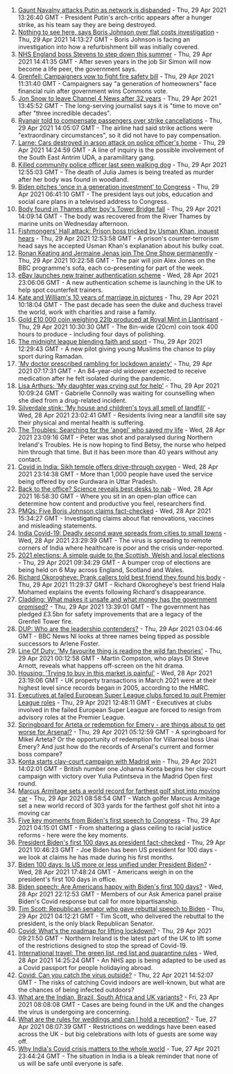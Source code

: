 1. [Gaunt Navalny attacks Putin as network is disbanded](https://www.bbc.co.uk/news/world-europe-56919934) - Thu, 29 Apr 2021 13:26:40 GMT - President Putin's arch-critic appears after a hunger strike, as his team say they are being destroyed.
2. [Nothing to see here, says Boris Johnson over flat costs investigation](https://www.bbc.co.uk/news/uk-politics-56926180) - Thu, 29 Apr 2021 14:13:27 GMT - Boris Johnson is facing an investigation into how a refurbishment bill was initially covered.
3. [NHS England boss Stevens to step down this summer](https://www.bbc.co.uk/news/health-56932988) - Thu, 29 Apr 2021 14:41:35 GMT - After seven years in the job Sir Simon will now become a life peer, the government says.
4. [Grenfell: Campaigners vow to fight fire safety bill](https://www.bbc.co.uk/news/uk-politics-56924131) - Thu, 29 Apr 2021 11:31:40 GMT - Campaigners say "a generation of homeowners" face financial ruin after government wins Commons vote.
5. [Jon Snow to leave Channel 4 News after 32 years](https://www.bbc.co.uk/news/entertainment-arts-56929987) - Thu, 29 Apr 2021 13:45:52 GMT - The long-serving journalist says it is "time to move on" after "three incredible decades".
6. [Ryanair told to compensate passengers over strike cancellations](https://www.bbc.co.uk/news/business-56929313) - Thu, 29 Apr 2021 14:05:07 GMT - The airline had said strike actions were "extraordinary circumstances", so it did not have to pay compensation.
7. [Larne: Cars destroyed in arson attack on police officer's home](https://www.bbc.co.uk/news/uk-northern-ireland-56929704) - Thu, 29 Apr 2021 14:24:59 GMT - A line of inquiry is the possible involvement of the South East Antrim UDA, a paramilitary gang.
8. [Killed community police officer last seen walking dog](https://www.bbc.co.uk/news/uk-england-kent-56925294) - Thu, 29 Apr 2021 12:55:03 GMT - The death of Julia James is being treated as murder after her body was found in woodland.
9. [Biden pitches 'once in a generation investment' to Congress](https://www.bbc.co.uk/news/world-us-canada-56923515) - Thu, 29 Apr 2021 06:41:10 GMT - The president lays out jobs, education and social care plans in a televised address to Congress.
10. [Body found in Thames after boy's Tower Bridge fall](https://www.bbc.co.uk/news/uk-england-london-56925993) - Thu, 29 Apr 2021 14:09:14 GMT - The body was recovered from the River Thames by marine units on Wednesday afternoon.
11. [Fishmongers' Hall attack: Prison boss tricked by Usman Khan, inquest hears](https://www.bbc.co.uk/news/uk-england-london-56925994) - Thu, 29 Apr 2021 12:53:58 GMT - A prison's counter-terrorism head says he accepted Usman Khan's explanation about his bulky coat.
12. [Ronan Keating and Jermaine Jenas join The One Show permanently](https://www.bbc.co.uk/news/entertainment-arts-56925454) - Thu, 29 Apr 2021 10:22:58 GMT - The pair will join Alex Jones on the BBC programme's sofa, each co-presenting for part of the week.
13. [eBay launches new trainer authentication scheme](https://www.bbc.co.uk/news/business-56922493) - Wed, 28 Apr 2021 23:06:06 GMT - A new authentication scheme is launching in the UK to help spot counterfeit trainers.
14. [Kate and William's 10 years of marriage in pictures](https://www.bbc.co.uk/news/uk-56900811) - Thu, 29 Apr 2021 10:18:04 GMT - The past decade has seen the duke and duchess travel the world, work with charities and raise a family.
15. [Gold £10,000 coin weighing 22lb produced at Royal Mint in Llantrisant](https://www.bbc.co.uk/news/uk-wales-56920734) - Thu, 29 Apr 2021 10:30:30 GMT - The 8in-wide (20cm) coin took 400 hours to produce - including four days of polishing.
16. [The midnight league blending faith and sport](https://www.bbc.co.uk/news/uk-56928581) - Thu, 29 Apr 2021 12:29:43 GMT - A new pilot giving young Muslims the chance to play sport during Ramadan.
17. ['My doctor prescribed rambling for lockdown anxiety'](https://www.bbc.co.uk/news/uk-scotland-edinburgh-east-fife-56919166) - Thu, 29 Apr 2021 07:17:31 GMT - An 84-year-old widower expected to receive medication after he felt isolated during the pandemic.
18. [Lisa Arthurs: 'My daughter was crying out for help'](https://www.bbc.co.uk/news/uk-northern-ireland-56904534) - Thu, 29 Apr 2021 10:09:24 GMT - Gabrielle Connolly was waiting for counselling when she died from a drug-related incident.
19. [Silverdale stink: 'My house and children's toys all smell of landfill'](https://www.bbc.co.uk/news/uk-england-stoke-staffordshire-56917351) - Wed, 28 Apr 2021 23:02:41 GMT - Residents living near a landfill site say their physical and mental health is suffering.
20. [The Troubles: Searching for the 'angel' who saved my life](https://www.bbc.co.uk/news/stories-56904137) - Wed, 28 Apr 2021 23:09:16 GMT - Peter was shot and paralysed during Northern Ireland's Troubles. He is now hoping to find Betsy, the nurse who helped him through that time. But it has been more than 40 years without any contact.
21. [Covid in India: Sikh temple offers drive-through oxygen](https://www.bbc.co.uk/news/world-asia-56922494) - Wed, 28 Apr 2021 23:14:38 GMT - More than 1,000 people have used the service being offered by one Gurdwara in Uttar Pradesh.
22. [Back to the office? Science reveals best desks to nab](https://www.bbc.co.uk/news/health-56886313) - Wed, 28 Apr 2021 16:58:30 GMT - Where you sit in an open-plan office can determine how content and productive you feel, researchers find.
23. [PMQs: Five Boris Johnson claims fact-checked](https://www.bbc.co.uk/news/56915918) - Wed, 28 Apr 2021 15:34:27 GMT - Investigating claims about flat renovations, vaccines and misleading statements.
24. [India Covid-19: Deadly second wave spreads from cities to small towns](https://www.bbc.co.uk/news/world-asia-india-56913047) - Wed, 28 Apr 2021 23:29:39 GMT - The virus is spreading to remote corners of India where healthcare is poor and the crisis under-reported.
25. [2021 elections: A simple guide to the Scottish, Welsh and local elections](https://www.bbc.co.uk/news/uk-politics-56286643) - Thu, 29 Apr 2021 09:34:29 GMT - A bumper crop of elections are being held on 6 May across England, Scotland and Wales.
26. [Richard Okorogheye: Prank callers told best friend they found his body](https://www.bbc.co.uk/news/newsbeat-56917974) - Thu, 29 Apr 2021 11:29:37 GMT - Richard Okorogheye's best friend Hala Mohamed explains the events following Richard's disappearance.
27. [Cladding: What makes it unsafe and what money has the government promised?](https://www.bbc.co.uk/news/explainers-56015129) - Thu, 29 Apr 2021 13:39:01 GMT - The government has pledged £3.5bn for safety improvements that are a legacy of the Grenfell Tower fire.
28. [DUP: Who are the leadership contenders?](https://www.bbc.co.uk/news/uk-northern-ireland-56915407) - Thu, 29 Apr 2021 03:04:46 GMT - BBC News NI looks at three names being tipped as possible successors to Arlene Foster.
29. [Line Of Duty: 'My favourite thing is reading the wild fan theories'](https://www.bbc.co.uk/news/newsbeat-56917121) - Thu, 29 Apr 2021 00:12:58 GMT - Martin Compston, who plays DI Steve Arnott, reveals what happens off-screen on the hit drama.
30. [Housing: 'Trying to buy in this market is painful'](https://www.bbc.co.uk/news/business-56906524) - Wed, 28 Apr 2021 23:19:06 GMT - UK property transactions in March 2021 were at their highest level since records began in 2005, according to the HMRC.
31. [Executives at failed European Super League clubs forced to quit Premier League roles](https://www.bbc.co.uk/sport/football/56931186) - Thu, 29 Apr 2021 12:48:11 GMT - Executives at clubs involved in the failed European Super League are forced to resign from advisory roles at the Premier League.
32. [Springboard for Arteta or redemption for Emery - are things about to get worse for Arsenal?](https://www.bbc.co.uk/sport/football/56836757) - Thu, 29 Apr 2021 05:12:59 GMT - A springboard for Mikel Arteta? Or the opportunity of redemption for Villarreal boss Unai Emery? And just how do the records of Arsenal's current and former boss compare?
33. [Konta starts clay-court campaign with Madrid win](https://www.bbc.co.uk/sport/tennis/56933044) - Thu, 29 Apr 2021 14:02:01 GMT - British number one Johanna Konta begins her clay-court campaign with victory over Yulia Putintseva in the Madrid Open first round.
34. [Marcus Armitage sets a world record for farthest golf shot into moving car](https://www.bbc.co.uk/sport/av/golf/56927388) - Thu, 29 Apr 2021 08:58:54 GMT - Watch golfer Marcus Armitage set a new world record of 303 yards for the farthest golf shot hit into a moving car
35. [Five key moments from Biden's first speech to Congress](https://www.bbc.co.uk/news/world-us-canada-56924684) - Thu, 29 Apr 2021 04:15:01 GMT - From shattering a glass ceiling to racial justice reforms - here were the key moments.
36. [President Biden's first 100 days as president fact-checked](https://www.bbc.co.uk/news/56901183) - Thu, 29 Apr 2021 10:46:23 GMT - Joe Biden has been US president for 100 days - we look at claims he has made during his first months.
37. [Biden 100 days: Is US more or less unified under President Biden?](https://www.bbc.co.uk/news/world-us-canada-56919078) - Wed, 28 Apr 2021 17:48:24 GMT - Americans weigh in on the president's first 100 days in office.
38. [Biden speech: Are Americans happy with Biden's first 100 days?](https://www.bbc.co.uk/news/world-us-canada-56919077) - Wed, 28 Apr 2021 22:12:53 GMT - Members of our Ask America panel praise Biden's Covid response but call for more bipartisanship.
39. [Tim Scott: Republican senator who gave rebuttal speech to Biden](https://www.bbc.co.uk/news/world-us-canada-56919082) - Thu, 29 Apr 2021 04:12:21 GMT - Tim Scott, who delivered the rebuttal to the president, is the only black Republican Senator.
40. [Covid: What's the roadmap for lifting lockdown?](https://www.bbc.co.uk/news/explainers-52530518) - Thu, 29 Apr 2021 09:21:50 GMT - Northern Ireland is the latest part of the UK to lift some of the restrictions designed to stop the spread of Covid-19.
41. [International travel: The green list, red list and quarantine rules](https://www.bbc.co.uk/news/explainers-52544307) - Wed, 28 Apr 2021 14:25:24 GMT - An NHS app is being adapted to be used as a Covid passport for people holidaying abroad.
42. [Covid: Can you catch the virus outside?](https://www.bbc.co.uk/news/explainers-55680305) - Thu, 22 Apr 2021 14:52:07 GMT - The risks of catching Covid indoors are well-known, but what are the chances of being infected outdoors?
43. [What are the Indian, Brazil, South Africa and UK variants?](https://www.bbc.co.uk/news/health-55659820) - Fri, 23 Apr 2021 08:08:08 GMT - Cases are being found in the UK and the changes the virus is undergoing are concerning.
44. [What are the rules for weddings and can I hold a reception?](https://www.bbc.co.uk/news/explainers-52811509) - Tue, 27 Apr 2021 08:07:39 GMT - Restrictions on weddings have been eased across the UK - but big celebrations with lots of guests are some way off.
45. [Why India's Covid crisis matters to the whole world](https://www.bbc.co.uk/news/world-asia-india-56907007) - Tue, 27 Apr 2021 23:44:24 GMT - The situation in India is a bleak reminder that none of us will be safe until everyone is safe.
